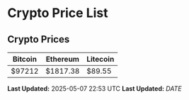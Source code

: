 # Crypto Price List

## Crypto Prices
| Bitcoin | Ethereum | Litecoin |
| ------- | -------- | -------- |
| $97212 | $1817.38 | $89.55 |
**Last Updated:** 2025-05-07 22:53 UTC
**Last Updated:** $DATE$
